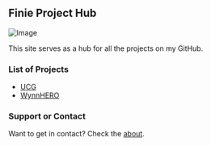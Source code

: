 ## Finie Project Hub
![Image](https://static-cdn.jtvnw.net/jtv_user_pictures/d9a67e5b-52bb-450d-8f29-88de9bb7eccb-profile_image-300x300.png)

This site serves as a hub for all the projects on my GitHub.

### List of Projects

- [UCG](url)
- [WynnHERO](url)





### Support or Contact

Want to get in contact? Check the [about](about).
